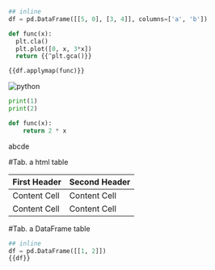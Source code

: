```python
## inline
df = pd.DataFrame([[5, 0], [3, 4]], columns=['a', 'b'])

def func(x):
  plt.cla()
  plt.plot([0, x, 3*x])
  return {{^plt.gca()}}

{{df.applymap(func)}}
```

![python](hello.func)

~~~python
print(1)
print(2)

def func(x):
    return 2 * x
~~~

abcde

#Tab. a html table

First Header | Second Header
------------ | -------------
Content Cell | Content Cell
Content Cell | Content Cell

#Tab. a DataFrame table

<!-- begin -->
```python
## inline
df = pd.DataFrame([[1, 2]])
{{df}}
```
<!-- end -->
